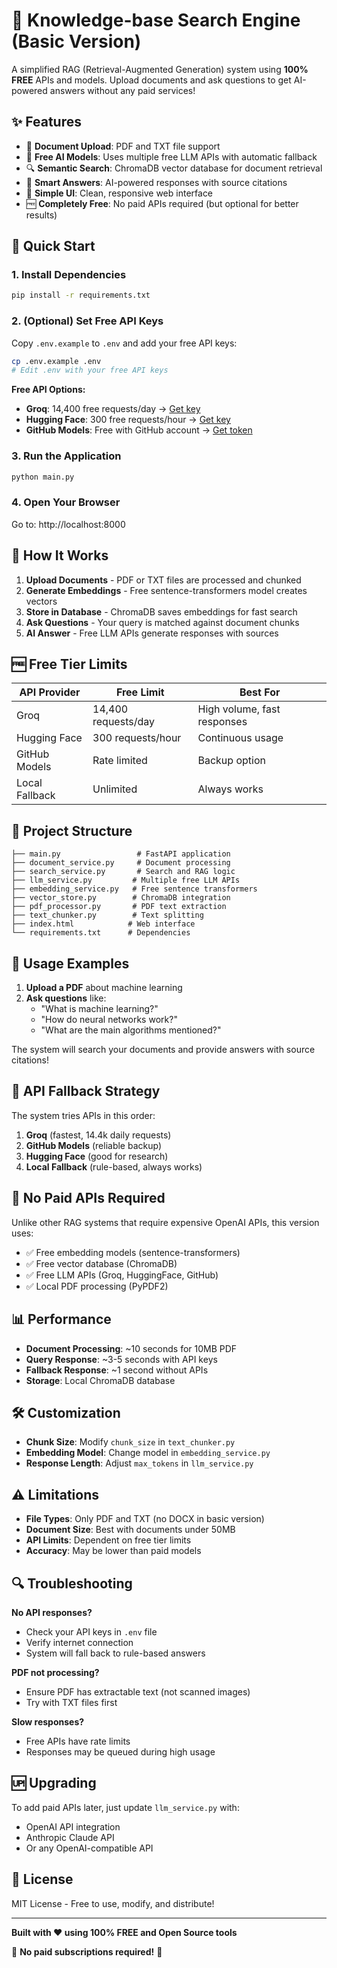 # 🧠 Knowledge-base Search Engine (Basic Version)

A simplified RAG (Retrieval-Augmented Generation) system using **100% FREE** APIs and models. Upload documents and ask questions to get AI-powered answers without any paid services!

## ✨ Features

- 📄 **Document Upload**: PDF and TXT file support
- 🤖 **Free AI Models**: Uses multiple free LLM APIs with automatic fallback
- 🔍 **Semantic Search**: ChromaDB vector database for document retrieval  
- 💬 **Smart Answers**: AI-powered responses with source citations
- 🎨 **Simple UI**: Clean, responsive web interface
- 🆓 **Completely Free**: No paid APIs required (but optional for better results)

## 🚀 Quick Start

### 1. Install Dependencies
```bash
pip install -r requirements.txt
```

### 2. (Optional) Set Free API Keys
Copy `.env.example` to `.env` and add your free API keys:

```bash
cp .env.example .env
# Edit .env with your free API keys
```

**Free API Options:**
- **Groq**: 14,400 free requests/day → [Get key](https://console.groq.com)
- **Hugging Face**: 300 free requests/hour → [Get key](https://huggingface.co/settings/tokens)  
- **GitHub Models**: Free with GitHub account → [Get token](https://github.com/settings/personal-access-tokens/new)

### 3. Run the Application
```bash
python main.py
```

### 4. Open Your Browser
Go to: http://localhost:8000

## 🔧 How It Works

1. **Upload Documents** - PDF or TXT files are processed and chunked
2. **Generate Embeddings** - Free sentence-transformers model creates vectors
3. **Store in Database** - ChromaDB saves embeddings for fast search
4. **Ask Questions** - Your query is matched against document chunks
5. **AI Answer** - Free LLM APIs generate responses with sources

## 🆓 Free Tier Limits

| API Provider | Free Limit | Best For |
|--------------|------------|----------|
| Groq | 14,400 requests/day | High volume, fast responses |
| Hugging Face | 300 requests/hour | Continuous usage |
| GitHub Models | Rate limited | Backup option |
| Local Fallback | Unlimited | Always works |

## 📁 Project Structure

```
├── main.py                 # FastAPI application
├── document_service.py     # Document processing
├── search_service.py       # Search and RAG logic
├── llm_service.py         # Multiple free LLM APIs
├── embedding_service.py   # Free sentence transformers
├── vector_store.py        # ChromaDB integration
├── pdf_processor.py       # PDF text extraction
├── text_chunker.py        # Text splitting
├── index.html            # Web interface
└── requirements.txt      # Dependencies
```

## 🎯 Usage Examples

1. **Upload a PDF** about machine learning
2. **Ask questions** like:
   - "What is machine learning?"
   - "How do neural networks work?"
   - "What are the main algorithms mentioned?"

The system will search your documents and provide answers with source citations!

## 🔄 API Fallback Strategy

The system tries APIs in this order:
1. **Groq** (fastest, 14.4k daily requests)
2. **GitHub Models** (reliable backup)
3. **Hugging Face** (good for research)
4. **Local Fallback** (rule-based, always works)

## 🚫 No Paid APIs Required

Unlike other RAG systems that require expensive OpenAI APIs, this version uses:
- ✅ Free embedding models (sentence-transformers)
- ✅ Free vector database (ChromaDB)
- ✅ Free LLM APIs (Groq, HuggingFace, GitHub)
- ✅ Local PDF processing (PyPDF2)

## 📊 Performance

- **Document Processing**: ~10 seconds for 10MB PDF
- **Query Response**: ~3-5 seconds with API keys
- **Fallback Response**: ~1 second without APIs
- **Storage**: Local ChromaDB database

## 🛠 Customization

- **Chunk Size**: Modify `chunk_size` in `text_chunker.py`
- **Embedding Model**: Change model in `embedding_service.py`
- **Response Length**: Adjust `max_tokens` in `llm_service.py`

## ⚠️ Limitations

- **File Types**: Only PDF and TXT (no DOCX in basic version)
- **Document Size**: Best with documents under 50MB
- **API Limits**: Dependent on free tier limits
- **Accuracy**: May be lower than paid models

## 🔍 Troubleshooting

**No API responses?**
- Check your API keys in `.env` file
- Verify internet connection
- System will fall back to rule-based answers

**PDF not processing?**
- Ensure PDF has extractable text (not scanned images)
- Try with TXT files first

**Slow responses?**
- Free APIs have rate limits
- Responses may be queued during high usage

## 🆙 Upgrading

To add paid APIs later, just update `llm_service.py` with:
- OpenAI API integration
- Anthropic Claude API
- Or any OpenAI-compatible API

## 📄 License

MIT License - Free to use, modify, and distribute!

---

**Built with ❤️ using 100% FREE and Open Source tools**

🔗 **No paid subscriptions required!** 🔗
```